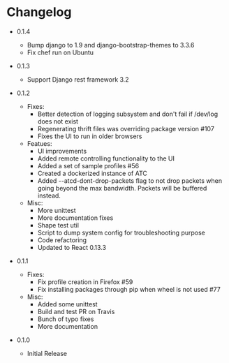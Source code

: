 # Changelog

* 0.1.4
    * Bump django to 1.9 and django-bootstrap-themes to 3.3.6
    * Fix chef run on Ubuntu

* 0.1.3
    * Support Django rest framework 3.2

* 0.1.2
    * Fixes:
        * Better detection of logging subsystem and don't fail if /dev/log does not exist
        * Regenerating thrift files was overriding package version #107
        * Fixes the UI to run in older browsers
    * Featues:
        * UI improvements
        * Added remote controlling functionality to the UI
        * Added a set of sample profiles #56
        * Created a dockerized instance of ATC
        * Added --atcd-dont-drop-packets flag to not drop packets when going beyond the max bandwidth. Packets will be buffered instead.
    * Misc:
        * More unittest
        * More documentation fixes
        * Shape test util
        * Script to dump system config for troubleshooting purpose
        * Code refactoring
        * Updated to React 0.13.3

* 0.1.1
    * Fixes:
        * Fix profile creation in Firefox #59
        * Fix installing packages through pip when wheel is not used #77
    * Misc:
        * Added some unittest
        * Build and test PR on Travis
        * Bunch of typo fixes
        * More documentation

* 0.1.0
    * Initial Release
